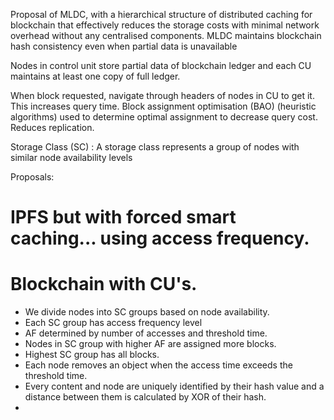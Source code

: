 Proposal of MLDC, with a hierarchical structure of distributed caching for blockchain that effectively reduces the storage costs with minimal network overhead without any centralised components. MLDC maintains blockchain hash consistency even when partial data is unavailable


Nodes in control unit store partial data of blockchain ledger and each CU maintains at least one copy of full ledger.

When block requested, navigate through headers of nodes in CU to get it. This increases query time. Block assignment optimisation (BAO) (heuristic algorithms) used to determine optimal assignment to decrease query cost. Reduces replication.

Storage Class (SC) : A storage class represents a group
of nodes with similar node availability levels


Proposals:
# IPFS but with forced smart caching... using access frequency.
# Blockchain with CU's.

- We divide nodes into SC groups based on node availability.
- Each SC group has access frequency level
- AF determined by number of accesses and threshold time.
- Nodes in SC group with higher AF are assigned more blocks.
- Highest SC group has all blocks.
- Each node removes an object when the access time exceeds the threshold time.
-  Every content and node are uniquely identified by their hash value and a distance between them is calculated by XOR of their hash.
- 